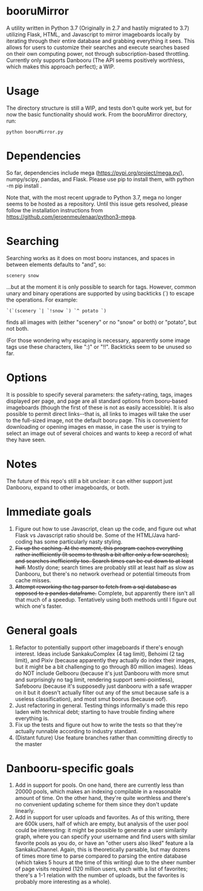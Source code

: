 # booruMirror
A utility written in Python 3.7 (Originally in 2.7 and hastily migrated to 3.7) utilizing Flask, HTML, and Javascript to mirror imageboards locally by iterating through their entire database and grabbing everything it sees. This allows for users to customize their searches and execute searches based on their own computing power, not through subscription-based throttling. Currently only supports Danbooru (The API seems positively worthless, which makes this approach perfect); a WIP.

# Usage
The directory structure is still a WIP, and tests don't quite work yet, but for now the basic functionality should work. From the booruMirror directory, run:

```
python booruMirror.py
```

# Dependencies
So far, dependencies include mega (https://pypi.org/project/mega.py/), numpy/scipy, pandas, and Flask. Please use pip to install them, with python -m pip install <packageName>. 
 
Note that, with the most recent upgrade to Python 3.7, mega no longer seems to be hosted as a repository. Until this issue gets resolved, please follow the installation instructions from https://github.com/jeroenmeulenaar/python3-mega.
  
# Searching
Searching works as it does on most booru instances, and spaces in between elements defaults to "and", so:

```
scenery snow
```

...but at the moment it is only possible to search for tags. However, common unary and binary operations are supported by using backticks (\`) to escape the operations. For example:

```
`(`(scenery `| `!snow `) `^ potato `)
```

finds all images with (either "scenery" or no "snow" or both) or "potato", but not both.

(For those wondering why escaping is necessary, apparently some image tags use these characters, like ":)" or "!!". Backticks seem to be unused so far.

# Options
It is possible to specify several parameters: the safety-rating, tags, images displayed per page, and page are all standard options from booru-based imageboards (though the first of these is not as easily accessible). It is also possible to permit direct links--that is, all links to images will take the user to the full-sized image, not the default booru page. This is convenient for downloading or opening images en masse, in case the user is trying to select an image out of several choices and wants to keep a record of what they have seen.

# Notes
The future of this repo's still a bit unclear: it can either support just Danbooru, expand to other imageboards, or both.

# Immediate goals

1. Figure out how to use Javascript, clean up the code, and figure out what Flask vs Javascript ratio should be. Some of the HTML/Java hard-coding has some particularly nasty styling.
2. <s>Fix up the caching. At the moment, this program caches everything rather inefficiently (It seems to thrash a bit after only a few searches), and searches inefficiently too. Search times can be cut down to at least half.</s> Mostly done; search times are probably still at least half as slow as Danbooru, but there's no network overhead or potential timeouts from cache misses.
3. <s>Attempt reworking the tag parser to fetch from a sql database as opposed to a pandas dataframe.</s> Complete, but apparently there isn't all that much of a speedup. Tentatively using both methods until I figure out which one's faster.

# General goals

1. Refactor to potentially support other imageboards if there's enough interest. Ideas include SankakuComplex (4 tag limit), Behoimi (2 tag limit), and Pixiv (because apparently they actually do index their images, but it might be a bit challenging to go through 80 million images). Ideas do NOT include Gelbooru (because it's just Danbooru with more smut and surprisingly no tag limit, rendering support semi-pointless), Safebooru (because it's supposedly just danbooru with a safe wrapper on it but it doesn't actually filter out any of the smut because safe is a useless classification), and most smut boorus (because oof).
2. Just refactoring in general. Testing things informally's made this repo laden with technical debt; starting to have trouble finding where everything is.
3. Fix up the tests and figure out how to write the tests so that they're actually runnable according to industry standard.
4. (Distant future) Use feature branches rather than committing directly to the master

# Danbooru-specific goals

1. Add in support for pools. On one hand, there are currently less than 20000 pools, which makes an indexing compilable in a reasonable amount of time. On the other hand, they're quite worthless and there's no convenient updating scheme for them since they don't update linearly.
2. Add in support for user uploads and favorites. As of this writing, there are 600k users, half of which are empty, but analysis of the user pool could be interesting: it might be possible to generate a user similarity graph, where you can specify your username and find users with similar favorite pools as you do, or have an "other users also liked" feature a la SankakuChannel. Again, this is theoretically parsable, but may dozens of times more time to parse compared to parsing the entire database (which takes 5 hours at the time of this writing) due to the sheer number of page visits required (120 million users, each with a list of favorites; there's a 1-1 relation with the number of uploads, but the favorites is probably more interesting as a whole). 
